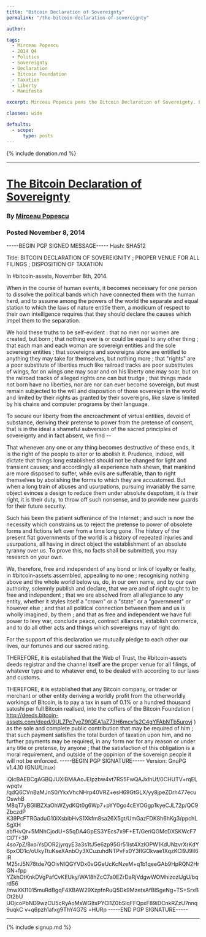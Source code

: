 ```yaml
---
title: "Bitcoin Declaration of Sovereignty"
permalink: "/the-bitcoin-declaration-of-sovereignty"

author: 

tags:
  - Mirceau Popescu
  - 2014 Q4
  - Politics
  - Sovereignty
  - Declaration
  - Bitcoin Foundation
  - Taxation
  - Liberty
  - Manifesto

excerpt: Mirceau Popescu pens the Bitcoin Declaration of Sovereignty. Posted November 8th, 2014.

classes: wide

defaults:
  - scope:
      type: posts
---
```


{% include donation.md %}

***

# [The Bitcoin Declaration of Sovereignty](http://deedbot.org/deed-2014-11-08-17-16-20.txt)
### By [Mirceau Popescu](http://trilema.com/)
### Posted November 8, 2014

-----BEGIN PGP SIGNED MESSAGE-----
Hash: SHA512

Title: BITCOIN DECLARATION OF SOVEREIGNITY ; PROPER VENUE FOR ALL FILINGS ; DISPOSITION OF TAXATION 

In #bitcoin-assets, November 8th, 2014.

When in the course of human events, it becomes necessary for one person to dissolve the political bands which have connected them with the human herd, and to assume among the powers of the world the separate and equal station to which the laws of nature entitle them, a modicum of respect to their own intelligence requires that they should declare the causes which impel them to the separation.

We hold these truths to be self-evident : that no men nor women are created, but born ; that nothing ever is or could be equal to any other thing ; that each man and each woman are sovereign entities and the sole sovereign entities ; that sovereigns and sovereigns alone are entitled to anything they may take for themselves, but nothing more ; that "rights" are a poor substitute of liberties much like railroad tracks are poor substitutes of wings, for on wings one may soar and on his liberty one may soar, but on the railroad tracks of alleged rights one can but trudge ; that things made not born have no liberties, nor are nor can ever become sovereign, but must remain subjected to the will and disposition of those sovereign in the world and limited by their rights as granted by their sovereigns, like slave is limited by his chains and computer programs by their language.

To secure our liberty from the encroachment of virtual entities, devoid of substance, deriving their pretense to power from the pretense of consent, that is in the ideal a shameful subversion of the sacred principles of sovereignty and in fact absent, we find --

That whenever any one or any thing becomes destructive of these ends, it is the right of the people to alter or to abolish it. Prudence, indeed, will dictate that things long established should not be changed for light and transient causes; and accordingly all experience hath shewn, that mankind are more disposed to suffer, while evils are sufferable, than to right themselves by abolishing the forms to which they are accustomed. But when a long train of abuses and usurpations, pursuing invariably the same object evinces a design to reduce them under absolute despotism, it is their right, it is their duty, to throw off such nonsense, and to provide new guards for their future security.

Such has been the patient sufferance of the Internet ; and such is now the necessity which constrains us to reject the pretense to power of obsolete forms and fictions left over from a time long gone. The history of the present fiat governments of the world is a history of repeated injuries and usurpations, all having in direct object the establishment of an absolute tyranny over us. To prove this, no facts shall be submitted, you may research on your own.

We, therefore, free and independent of any bond or link of loyalty or fealty, in #bitcoin-assets assembled, appealing to no one ; recognising nothing above and the whole world below us, do, in our own name, and by our own authority, solemnly publish and declare, that we are and of right ought to be free and independent ; that we are absolved from all allegiance to any entity, whether it styles itself a "crown" or a "state" or a "government" or however else ; and that all political connection between them and us is wholly imagined, by them ; and that as free and independent we have full power to levy war, conclude peace, contract alliances, establish commerce, and to do all other acts and things which sovereigns may of right do. 

For the support of this declaration we mutually pledge to each other our lives, our fortunes and our sacred rating.

THEREFORE, it is established that the Web of Trust, the #bitcoin-assets deeds registrar and the channel itself are the proper venue for all filings, of whatever type and to whatever end, to be dealed with according to our laws and customs.

THEREFORE, it is established that any Bitcoin company, or trader or merchant or other entity deriving a worldly profit from the otherworldly workings of Bitcoin, is to pay a tax in sum of 0.1% or a hundred thousand satoshi per full Bitcoin realised, into the coffers of the Bitcoin Foundation ( http://deeds.bitcoin-assets.com/deed/9ULZPc7yeZ9fQEA1aZ73H6mcv1s2C4gYFAbNTb5urovj ) as the sole and complete public contribution that may be required of him ; that such payment satisfies the total burden of taxation upon him, and no further payments may be required, in any form nor for any reason or under any title or pretense, by anyone ; that the satisfaction of this obligation is a moral requirement, and outside of the oppinion of the sovereign people it will not be enforced.
-----BEGIN PGP SIGNATURE-----
Version: GnuPG v1.4.10 (GNU/Linux)

iQIcBAEBCgAGBQJUXlBMAAoJEIpzbw4vt7RS5FwQAJxIhUf/0CHUTV+rqELwpqtv
/qdQ6CVnBaMJnS0/YkxVhcNHrp40VRZ+esH69GtGLX/yy8jpeZDrh477ecuOswhB
M8qT7yBGlIBZXaOhWZydKQt0g6Wp7+pYY0go4cEYOGgp1kyeCJL72p/QC9ZbczdP
K39PcFTRGaduG10iXsbibHvS1Xkfm8sa26X5gt/UmGazFDK8h6hKg3/ppchLSgXH
abfHvQr+5MNhCjodU+S5qDA4GpES3YEcs7x9F+ET/GeriQGMcDXSKWcF7CI7T+3P
4so7pZ/8xoiYsDOR2jyrqyE3a3s1tJ5e6zp95Gr51Ist4XzlOPW1KdUNzvrXrKdY
6pxOD1c/oUkyTtuKseXAnbOy3XCuzuhdNTPvFx0Y3flGOkvae1XqzKCl9J9lI6iR
M25rJ5N78tde7QOivNlQGYVDx0vGGeUcKcNzeM+q1b1qeeGAb9HpRQN2HrGN+fpp
YZkhOtKnkDVgPafCvKEUky/WA18hZcC7a0EZrDaRjVdgwWOMhizozlJgU/bqrd56
/mwXKI1015muRdBgqF4XBAW29XzpfnRuQ5Dk9MzetxAfBISgeNg+TS+SrxBOt2bU
UOjcoPbND9wzCU5cRyAoMsWGItsPYCl1Z0bSlqFFQpxF89iDCnkRZzU7nnq9uqkC
v+q6pzh1afxg9ThY4G7S
=HURp
-----END PGP SIGNATURE-----




***

{% include signup.md %}